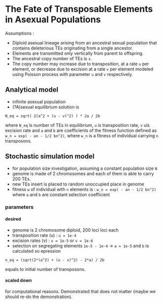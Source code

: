 # The Fate of Transposable Elements in Asexual Populations

Assumptions :

- Diploid asexual lineage arising from an ancestral sexual population that contains deleterious TEs originating from a single ancestor.
- Elements are transmitted only vertically from parent to offspring.
- The ancestral copy number of TEs is `x`.
- The copy number may increase due to transposition, at a rate `u` per element, or decrease due to excision at a rate `v` per element modeled using Poisson process with parameter `u` and `v` respectively.

## Analytical model

- infinite asexual population
- (?A)sexual equilibrium solution is

```
N_eq = sqrt( 2(a^2 + (u - v)^2) ) * 2a / 2b
```

where `N_eq` is number of TEs in equilibrium, `u` is transposition rate, `v` uis excision rate and `a` and `b` are coefficients of the fitness function defined as `w_n = exp( - an - 1/2 bn^2)`, where `w_n` is a fitness of individual carrying `n` transposons.

## Stochastic simulation model

- for population size investigation, assuming a constant population size `N`
- genome is made of 2 chromosomes and each of them is able to carry 200 TEs.
- new TEs insert is placed to random unoccupied place in genome
- fitness `w` of individual with `n` elements is : `w_n = exp( - an - 1/2 bn^2)` where `a` and `b` are constant selection coefficient

### parameters

#### desired

- genome is 2 chromosome diploid, 200 loci loci each
- transposition rate (u) : `u = 1e-4`
- excision rates (v) : `v = 1e-5` or `v = 1e-6`
- selection on segregating elements `1e-5 - 1e-4` -> `a = 1e-5` and `b` is calculated so epression

`n_eq = (sqrt(2*(a^2) + (u - v)^2) - 2*a) / 2b`

equals to initial number of transposons.

#### scaled down

for computational reasons. Demonstrated that does not matter (maybe we should re-do the demonstration).